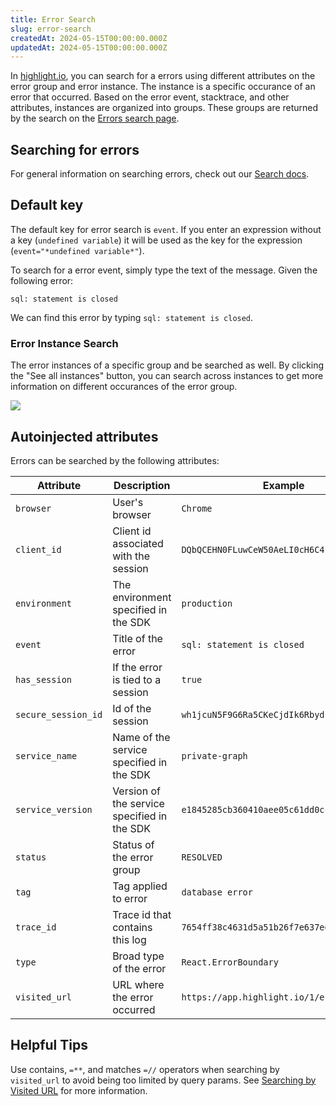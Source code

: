 ```yaml
---
title: Error Search
slug: error-search
createdAt: 2024-05-15T00:00:00.000Z
updatedAt: 2024-05-15T00:00:00.000Z
---
```


In [highlight.io](https://highlight.io), you can search for a errors using different attributes on the error group and error
instance. The instance is a specific occurance of an error that occurred. Based on the error event, stacktrace, and other attributes,
instances are organized into groups. These groups are returned by the search on the [Errors search page](https://app.highlight.io/errors).

## Searching for errors

For general information on searching errors, check out our [Search docs](../../6_product-features/3_general-features/search.md).

## Default key

The default key for error search is `event`. If you enter an expression without a key (`undefined variable`) it will be used as the
key for the expression (`event="*undefined variable*"`).

To search for a error event, simply type the text of the message. Given the following error:

```
sql: statement is closed
```

We can find this error by typing `sql: statement is closed`.

### Error Instance Search

The error instances of a specific group and be searched as well. By clicking the "See all instances" button, you can search across
instances to get more information on different occurances of the error group.

![](/images/error_instance_search.png)

## Autoinjected attributes

Errors can be searched by the following attributes:

| Attribute           | Description                                        | Example                                                                                                                                             |
|---------------------|----------------------------------------------------|-----------------------------------------------------------------------------------------------------------------------------------------------------|
| `browser`           | User's browser                                     | `Chrome`                                                                                                                                            |
| `client_id`         | Client id associated with the session              | `DQbQCEHN0FLuwCeW50AeLI0cH6C4`                                                                                                                      |
| `environment`       | The environment specified in the SDK               | `production`                                                                                                                                        |
| `event`             | Title of the error                                 | `sql: statement is closed`                                                                                                                          |
| `has_session`       | If the error is tied to a session                  | `true`                                                                                                                                              |
| `secure_session_id` | Id of the session                                  | `wh1jcuN5F9G6Ra5CKeCjdIk6Rbyd`                                                                                                                      |
| `service_name`      | Name of the service specified in the SDK           | `private-graph`                                                                                                                                     |
| `service_version`   | Version of the service specified in the SDK        | `e1845285cb360410aee05c61dd0cc57f85afe6da`                                                                                                          |
| `status`            | Status of the error group                          | `RESOLVED`                                                                                                                                          |
| `tag`               | Tag applied to error                               | `database error`                                                                                                                                    |
| `trace_id`          | Trace id that contains this log                    | `7654ff38c4631d5a51b26f7e637eea3c`                                                                                                                  |
| `type`              | Broad type of the error                            | `React.ErrorBoundary`                                                                                                                               |
| `visited_url`       | URL where the error occurred                       | `https://app.highlight.io/1/errors`                                                                                                                 |

## Helpful Tips

Use contains, `=**`, and matches `=//` operators when searching by `visited_url` to avoid being too limited by query params.
See [Searching by Visited URL](../1_session-replay/session-search.md#searching-by-visited-url) for more information.